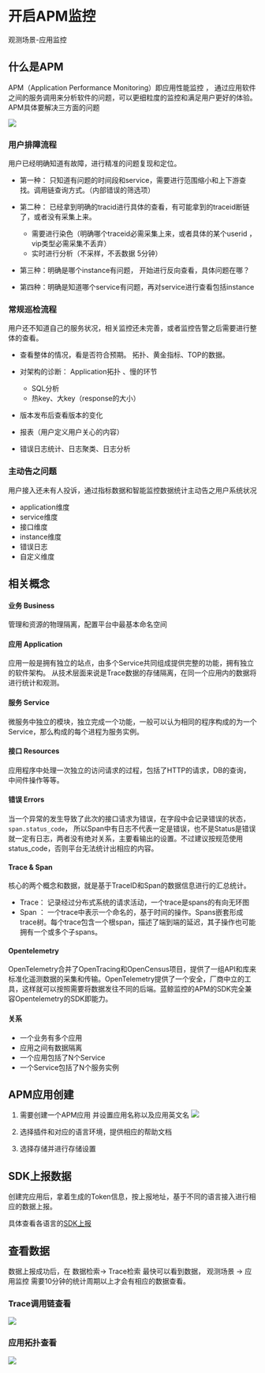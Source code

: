 # 开启APM监控

观测场景-应用监控



## 什么是APM

APM（Application Performance Monitoring）即应用性能监控 ， 通过应用软件之间的服务调用来分析软件的问题，可以更细粒度的监控和满足用户更好的体验。APM具体要解决三方面的问题

![](media/16618503644108.jpg)

### 用户排障流程

用户已经明确知道有故障，进行精准的问题复现和定位。

* 第一种： 只知道有问题的时间段和service，需要进行范围缩小和上下游查找。调用链查询方式。（内部错误的筛选项）
* 第二种： 已经拿到明确的tracid进行具体的查看，有可能拿到的traceid断链了，或者没有采集上来。

    * 需要进行染色（明确哪个traceid必需采集上来，或者具体的某个userid ， vip类型必需采集不丢弃）
    * 实时进行分析（不采样，不丢数据 5分钟）
* 第三种：明确是哪个instance有问题， 开始进行反向查看，具体问题在哪？
* 第四种：明确是知道哪个service有问题，再对service进行查看包括instance

### 常规巡检流程

用户还不知道自己的服务状况，相关监控还未完善，或者监控告警之后需要进行整体的查看。

* 查看整体的情况，看是否符合预期。 拓扑、黄金指标、TOP的数据。
* 对架构的诊断： Application拓扑 、慢的环节

    * SQL分析
    * 热key、大key（response的大小）

* 版本发布后查看版本的变化
* 报表（用户定义用户关心的内容）
* 错误日志统计、日志聚类、日志分析

### 主动告之问题

用户接入还未有人投诉，通过指标数据和智能监控数据统计主动告之用户系统状况

* application维度
* service维度
* 接口维度
* instance维度
* 错误日志
* 自定义维度

## 相关概念

#### 业务 Business 

管理和资源的物理隔离，配置平台中最基本命名空间

#### 应用 Application

应用一般是拥有独立的站点，由多个Service共同组成提供完整的功能，拥有独立的软件架构。 从技术层面来说是Trace数据的存储隔离，在同一个应用内的数据将进行统计和观测。

#### 服务 Service 

微服务中独立的模块，独立完成一个功能，一般可以认为相同的程序构成的为一个Service，那么构成的每个进程为服务实例。

#### 接口 Resources

应用程序中处理一次独立的访问请求的过程，包括了HTTP的请求，DB的查询，中间件操作等等。

#### 错误 Errors

当一个异常的发生导致了此次的接口请求为错误，在字段中会记录错误的状态，`span.status_code`， 所以Span中有日志不代表一定是错误，也不是Status是错误就一定有日志，两者没有绝对关系，主要看输出的设置。不过建议按规范使用status_code，否则平台无法统计出相应的内容。 

#### Trace & Span

核心的两个概念和数据，就是基于TraceID和Span的数据信息进行的汇总统计。 

* Trace： 记录经过分布式系统的请求活动，一个trace是spans的有向无环图
* Span ： 一个trace中表示一个命名的，基于时间的操作。Spans嵌套形成trace树。每个trace包含一个根span，描述了端到端的延迟，其子操作也可能拥有一个或多个子spans。

#### Opentelemetry

OpenTelemetry合并了OpenTracing和OpenCensus项目，提供了一组API和库来标准化遥测数据的采集和传输。OpenTelemetry提供了一个安全，厂商中立的工具，这样就可以按照需要将数据发往不同的后端。蓝鲸监控的APM的SDK完全兼容Opentelemetry的SDK即能力。 

#### 关系

* 一个业务有多个应用
* 应用之间有数据隔离
* 一个应用包括了N个Service
* 一个Service包括了N个服务实例

## APM应用创建

1. 需要创建一个APM应用 并设置应用名称以及应用英文名
![](media/16618528691936.jpg)

2. 选择插件和对应的语言环境，提供相应的帮助文档
3. 选择存储并进行存储设置


## SDK上报数据

创建完应用后，拿着生成的Token信息，按上报地址，基于不同的语言接入进行相应的数据上报。 

具体查看各语言的[SDK上报](../integrations-traces/otel_sdk_golang.md)


## 查看数据

数据上报成功后，在 数据检索-> Trace检索 最快可以看到数据， 观测场景 -> 应用监控 需要10分钟的统计周期以上才会有相应的数据查看。 

### Trace调用链查看

![](media/16618530415573.jpg)


### 应用拓扑查看

![](media/16618530630491.jpg)





